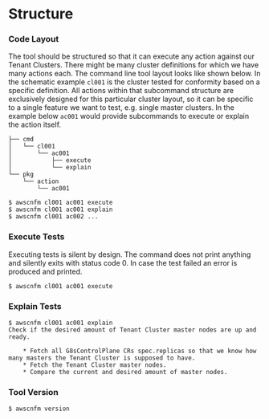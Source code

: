 # Structure



### Code Layout

The tool should be structured so that it can execute any action against our
Tenant Clusters. There might be many cluster definitions for which we have many
actions each. The command line tool layout looks like shown below. In the
schematic example `cl001` is the cluster tested for conformity based on a
specific definition. All actions within that subcommand structure are
exclusively designed for this particular cluster layout, so it can be specific
to a single feature we want to test, e.g. single master clusters. In the example
below `ac001` would provide subcommands to execute or explain the action itself.

```
├── cmd
│   └── cl001
│       └── ac001
│           ├── execute
│           └── explain
└── pkg
    └── action
        └── ac001
```

```
$ awscnfm cl001 ac001 execute
$ awscnfm cl001 ac001 explain
$ awscnfm cl001 ac002 ...
```



### Execute Tests

Executing tests is silent by design. The command does not print anything and
silently exits with status code 0. In case the test failed an error is produced
and printed.

```
$ awscnfm cl001 ac001 execute
```



### Explain Tests

```
$ awscnfm cl001 ac001 explain
Check if the desired amount of Tenant Cluster master nodes are up and ready.

	* Fetch all G8sControlPlane CRs spec.replicas so that we know how many masters the Tenant Cluster is supposed to have.
	* Fetch the Tenant Cluster master nodes.
	* Compare the current and desired amount of master nodes.

```



### Tool Version

```
$ awscnfm version
```
